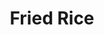 ---
layout: ../../layouts/RecipeLayout.astro
title: Fried Rice
image: /recipes/images/friedrice.webp
difficulty: 1/5
prepTime: 10 minutes
cookTime: 10 minutes
servings: 4
ingredients:
- Cooked White Rice
- Neutral Oil
- Onion
- Garlic
- Soy Sauce
- Sesame Oil
- Salt and Pepper
- Egg
- Fresh vegetables (carrots, garlic, etc.)
- Frozen vegetables (peas, etc.)

steps:
- For best results, use day old rice OR make fresh rice and spread it flat on a tray to rest before cooking.
- Mince onion, garlic, other fresh vegetables.
- Heat oil in a wok over high heat until smoking. Add rice and toast for 3 minutes, working in portions.
- Return rice to wok, create a well in the middle and add oil. Add onion, garlic, and fresh vegetables and saute for 1 minute.
- Add soy sauce along the sides of the wok and toss. Add sesame oil and toss. Season with salt and pepper.
- Move rice to one side and add oil. Add egg and scramble, mix together.
- Add frozen vegetables, toss to heat, and serve immediately.
---